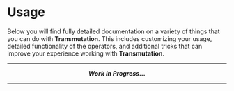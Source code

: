 # Usage

Below you will find fully detailed documentation on a variety of things that you
can do with **Transmutation**. This includes customizing your usage, detailed
functionality of the operators, and additional tricks that can improve your
experience working with **Transmutation**.

---

<p align="center">
    <strong><em>Work in Progress...</em></strong>
</p>

---
